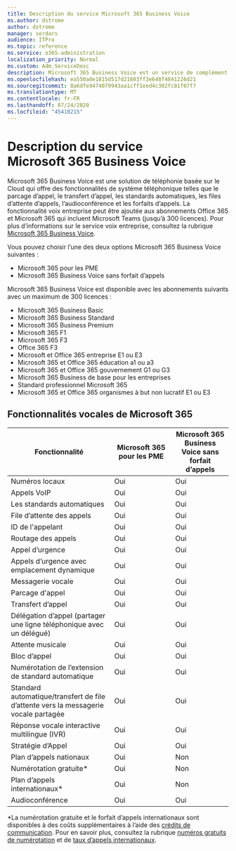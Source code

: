 ```yaml
---
title: Description du service Microsoft 365 Business Voice
ms.author: dstrome
author: dstrome
manager: serdars
audience: ITPro
ms.topic: reference
ms.service: o365-administration
localization_priority: Normal
ms.custom: Adm_ServiceDesc
description: Microsoft 365 Business Voice est un service de complément qui vous permet d’utiliser Microsoft teams pour les appels téléphoniques. Cela combine le système téléphonique, le plan d’appels nationaux, l’audioconférence et l’audioconférence.
ms.openlocfilehash: ea550a8e1815d517d21603ff3e648f4841226d21
ms.sourcegitcommit: 8a6dfe9474079943aa1cff1eed4c302fc81f07f7
ms.translationtype: MT
ms.contentlocale: fr-FR
ms.lasthandoff: 07/24/2020
ms.locfileid: "45410215"
---
```

# <a name="microsoft-365-business-voice-service-description"></a>Description du service Microsoft 365 Business Voice

Microsoft 365 Business Voice est une solution de téléphonie basée sur le Cloud qui offre des fonctionnalités de système téléphonique telles que le parcage d’appel, le transfert d’appel, les standards automatiques, les files d’attente d’appels, l’audioconférence et les forfaits d’appels. La fonctionnalité voix entreprise peut être ajoutée aux abonnements Office 365 et Microsoft 365 qui incluent Microsoft Teams (jusqu’à 300 licences). Pour plus d’informations sur le service voix entreprise, consultez la rubrique [Microsoft 365 Business Voice](https://docs.microsoft.com/MicrosoftTeams/business-voice/whats-business-voice).

Vous pouvez choisir l’une des deux options Microsoft 365 Business Voice suivantes :

- Microsoft 365 pour les PME
- Microsoft 365 Business Voice sans forfait d’appels

Microsoft 365 Business Voice est disponible avec les abonnements suivants avec un maximum de 300 licences :

- Microsoft 365 Business Basic
- Microsoft 365 Business Standard
- Microsoft 365 Business Premium
- Microsoft 365 F1
- Microsoft 365 F3
- Office 365 F3
- Microsoft et Office 365 entreprise E1 ou E3
- Microsoft 365 et Office 365 éducation a1 ou a3
- Microsoft 365 et Office 365 gouvernement G1 ou G3
- Microsoft 365 Business de base pour les entreprises
- Standard professionnel Microsoft 365
- Microsoft 365 et Office 365 organismes à but non lucratif E1 ou E3

## <a name="microsoft-365-business-voice-features"></a>Fonctionnalités vocales de Microsoft 365

| **Fonctionnalité**                                            | **Microsoft 365 pour les PME** | **Microsoft 365 Business Voice sans forfait d’appels** |
|--------------------------------------------------------|----------------------------------|-------------------------------------------------------|
| Numéros locaux                                          | Oui                              | Oui                                                   |
| Appels VoIP                                           | Oui                              | Oui                                                   |
| Les standards automatiques                                        | Oui                              | Oui                                                   |
| File d’attente des appels                                             | Oui                              | Oui                                                   |
| ID de l'appelant                                              | Oui                              | Oui                                                   |
| Routage des appels                                           | Oui                              | Oui                                                   |
| Appel d’urgence                                      | Oui                              | Oui                                                   |
| Appels d’urgence avec emplacement dynamique                | Oui                              | Oui                                                   |
| Messagerie vocale                                             | Oui                              | Oui                                                   |
| Parcage d'appel                                              | Oui                              | Oui                                                   |
| Transfert d’appel                                        | Oui                              | Oui                                                   |
| Délégation d’appel (partager une ligne téléphonique avec un délégué)   | Oui                              | Oui                                                   |
| Attente musicale                                          | Oui                              | Oui                                                   |
| Bloc d’appel                                             | Oui                              | Oui                                                   |
| Numérotation de l’extension de standard automatique                       | Oui                              | Oui                                                   |
| Standard automatique/transfert de file d’attente vers la messagerie vocale partagée | Oui                              | Oui                                                   |
| Réponse vocale interactive multilingue (IVR)          | Oui                              | Oui                                                   |
| Stratégie d’Appel                                         | Oui                              | Oui                                                   |
| Plan d’appels nationaux                                  | Oui                              | Non                                                    |
| Numérotation gratuite\*                                    | Oui                              | Non                                                    |
| Plan d’appels internationaux\*                           | Oui                              | Non                                                    |
| Audioconférence                                     | Oui                              | Oui                                                   |
 
\*La numérotation gratuite et le forfait d’appels internationaux sont disponibles à des coûts supplémentaires à l’aide des [crédits de communication](https://docs.microsoft.com/microsoftteams/what-are-communications-credits). Pour en savoir plus, consultez la rubrique [numéros gratuits de numérotation](https://docs.microsoft.com/microsoftteams/toll-free-dialing-limitations-and-restrictions) et de [taux d’appels internationaux](https://www.microsoft.com/microsoft-365/microsoft-teams/voice-calling?rtc=1#ow-download-rates).
